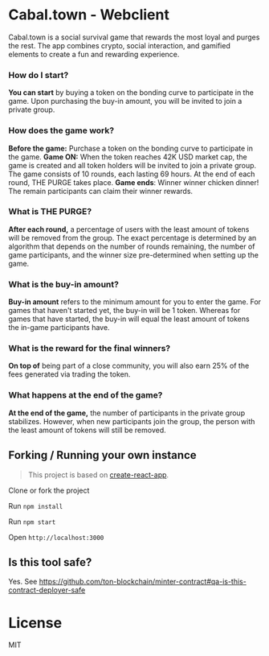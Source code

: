 # Cabal.town - Webclient

Cabal.town is a social survival game that rewards the most loyal and purges the rest. The app combines crypto, social interaction, and gamified elements to create a fun and rewarding experience.

### How do I start?

**You can start** by buying a token on the bonding curve to participate in the game. Upon purchasing the buy-in amount, you will be invited to join a private group.

### How does the game work?

**Before the game:** Purchase a token on the bonding curve to participate in the game.
**Game ON:** When the token reaches 42K USD market cap, the game is created and all token holders will be invited to join a private group. The game consists of 10 rounds, each lasting 69 hours. At the end of each round, THE PURGE takes place.
**Game ends**: Winner winner chicken dinner! The remain participants can claim their winner rewards.

### What is THE PURGE?

**After each round,** a percentage of users with the least amount of tokens will be removed from the group. The exact percentage is determined by an algorithm that depends on the number of rounds remaining, the number of game participants, and the winner size pre-determined when setting up the game.

### What is the buy-in amount?

**Buy-in amount** refers to the minimum amount for you to enter the game. For games that haven't started yet, the buy-in will be 1 token. Whereas for games that have started, the buy-in will equal the least amount of tokens the in-game participants have.

### What is the reward for the final winners?

**On top of** being part of a close community, you will also earn 25% of the fees generated via trading the token.

### What happens at the end of the game?

**At the end of the game,** the number of participants in the private group stabilizes. However, when new participants join the group, the person with the least amount of tokens will still be removed.

## Forking / Running your own instance

> This project is based on [create-react-app](https://create-react-app.dev/).

Clone or fork the project

Run `npm install`

Run `npm start`

Open `http://localhost:3000`

## Is this tool safe?

Yes. See https://github.com/ton-blockchain/minter-contract#qa-is-this-contract-deployer-safe

# License

MIT
